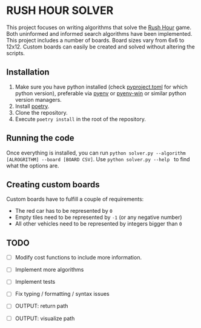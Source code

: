 # RUSH HOUR SOLVER
This project focuses on writing algorithms that solve the [Rush Hour](http://thinkfun.com/play-online/rush-hour/) game. Both uninformed and informed search algorithms have been implemented. This project includes a number of boards. Board sizes vary from 6x6 to 12x12. Custom boards can easily be created and solved without altering the scripts.

## Installation
1. Make sure you have python installed (check [pyproject.toml](pyproject.toml) for which python version), preferable via [pyenv](https://github.com/pyenv/pyenv) or [pyenv-win](https://github.com/pyenv-win/pyenv-win) or similar python version managers.
2. Install [poetry](https://python-poetry.org).
3. Clone the repository.
4. Execute `poetry install` in the root of the repository.

## Running the code
Once everything is installed, you can run `python solver.py --algorithm [ALROGRITHM] --board [BOARD CSV]`. Use `python solver.py --help
` to find what the options are.

## Creating custom boards
Custom boards have to fulfill a couple of requirements:
* The red car has to be represented by `0`
* Empty tiles need to be represented by `-1` (or any negative number)
* All other vehicles need to be represented by integers bigger than `0`

## TODO
- [ ] Modify cost functions to include more information.
- [ ] Implement more algorithms
- [ ] Implement tests
- [ ] Fix typing / formatting / syntax issues
- [ ] OUTPUT: return path
- [ ] OUTPUT: visualize path
   